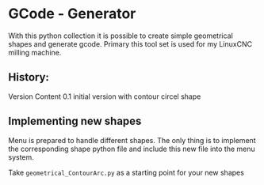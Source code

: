 # GCode - Generator

With this python collection it is possible to create simple geometrical shapes and generate gcode.
Primary this tool set is used for my LinuxCNC milling machine.

## History:
Version     Content
0.1         initial version with contour circel shape




## Implementing new shapes
Menu is prepared to handle different shapes. The only thing is to implement the corresponding shape python file and include this new file into the menu system.

Take `geometrical_ContourArc.py` as a starting point for your new shapes

